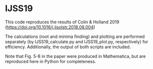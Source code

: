 # IJSS19

This code reproduces the results of Colin &amp; Holland 2019 (https://doi.org/10.1016/j.ijsolstr.2018.08.004)

The calculations (root and minima finding) and plotting are performed separately (by IJSS19_calculate.py and IJSS19_plot.py, respectively) for efficiency. Additionally, the output of both scripts are included.

Note that Fig. 5-8 in the paper were produced in Mathematica, but are reproduced here in Python for completeness.  
